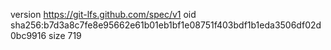 version https://git-lfs.github.com/spec/v1
oid sha256:b7d3a8c7fe8e95662e61b01eb1bf1e08751f403bdf1b1eda3506df02d0bc9916
size 719
